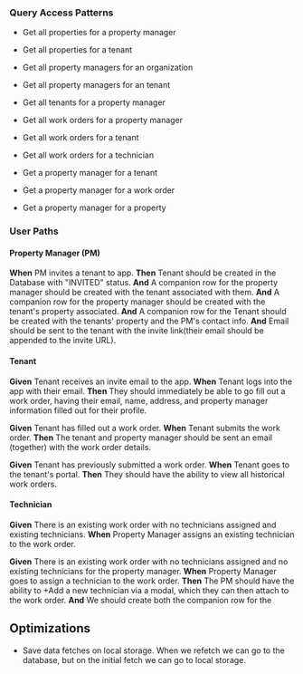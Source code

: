 ### Query Access Patterns

- Get all properties for a property manager
- Get all properties for a tenant

- Get all property managers for an organization
- Get all property managers for an tenant

- Get all tenants for a property manager

- Get all work orders for a property manager
- Get all work orders for a tenant
- Get all work orders for a technician

- Get a property manager for a tenant
- Get a property manager for a work order
- Get a property manager for a property

### User Paths

#### Property Manager (PM)

**When** PM invites a tenant to app.
**Then** Tenant should be created in the Database with "INVITED" status.
**And** A companion row for the property manager should be created with the tenant associated with them.
**And** A companion row for the property manager should be created with the tenant's property associated.
**And** A companion row for the Tenant should be created with the tenants' property and the PM's contact info.
**And** Email should be sent to the tenant with the invite link(their email should be appended to the invite URL).

#### Tenant

**Given** Tenant receives an invite email to the app.
**When** Tenant logs into the app with their email.
**Then** They should immediately be able to go fill out a work order, having their email, name, address, and property manager information filled out for their profile.

**Given** Tenant has filled out a work order.
**When** Tenant submits the work order.
**Then** The tenant and property manager should be sent an email (together) with the work order details.

**Given** Tenant has previously submitted a work order.
**When** Tenant goes to the tenant's portal.
**Then** They should have the ability to view all historical work orders.

#### Technician

**Given** There is an existing work order with no technicians assigned and existing technicians.
**When** Property Manager assigns an existing technician to the work order.

**Given** There is an existing work order with no technicians assigned and no existing technicians for the property manager.
**When** Property Manager goes to assign a technician to the work order.
**Then** The PM should have the ability to +Add a new technician via a modal, which they can then attach to the work order.
**And** We should create both the companion row for the

## Optimizations

- Save data fetches on local storage. When we refetch we can go to the database, but on the initial fetch we can go to local storage.
